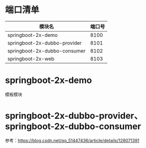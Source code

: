 # 端口清单
| 模块名                          | 端口号  |
|------------------------------|------|
| springboot-2x-demo           | 8100 |
| springboot-2x-dubbo-provider | 8101 |
| springboot-2x-dubbo-consumer | 8102 |
| springboot-2x-web            | 8103 |


# springboot-2x-demo
模板模块

# springboot-2x-dubbo-provider、springboot-2x-dubbo-consumer
参考：https://blog.csdn.net/qq_51447436/article/details/128071391



